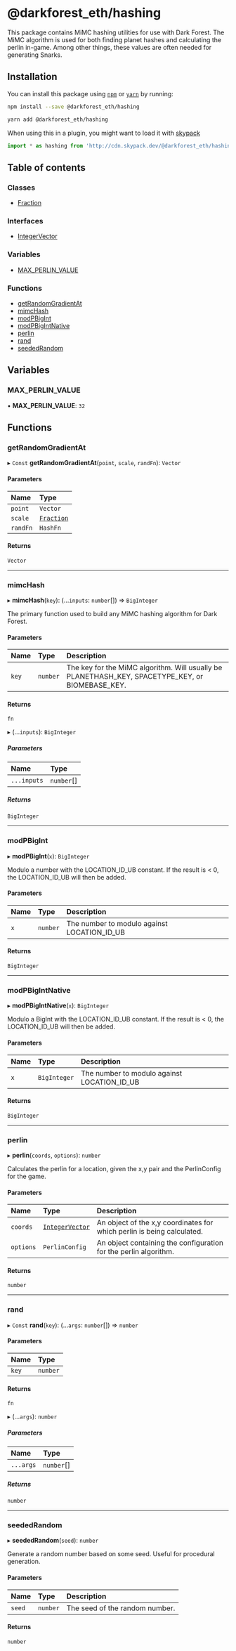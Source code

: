 # @darkforest_eth/hashing

This package contains MiMC hashing utilities for use with Dark Forest.
The MiMC algorithm is used for both finding planet hashes and calculating
the perlin in-game. Among other things, these values are often needed for
generating Snarks.

## Installation

You can install this package using [`npm`](https://www.npmjs.com) or
[`yarn`](https://classic.yarnpkg.com/lang/en/) by running:

```bash
npm install --save @darkforest_eth/hashing
```

```bash
yarn add @darkforest_eth/hashing
```

When using this in a plugin, you might want to load it with [skypack](https://www.skypack.dev)

```js
import * as hashing from 'http://cdn.skypack.dev/@darkforest_eth/hashing';
```

## Table of contents

### Classes

- [Fraction](classes/Fraction.md)

### Interfaces

- [IntegerVector](interfaces/IntegerVector.md)

### Variables

- [MAX_PERLIN_VALUE](README.md#max_perlin_value)

### Functions

- [getRandomGradientAt](README.md#getrandomgradientat)
- [mimcHash](README.md#mimchash)
- [modPBigInt](README.md#modpbigint)
- [modPBigIntNative](README.md#modpbigintnative)
- [perlin](README.md#perlin)
- [rand](README.md#rand)
- [seededRandom](README.md#seededrandom)

## Variables

### MAX_PERLIN_VALUE

• **MAX_PERLIN_VALUE**: `32`

## Functions

### getRandomGradientAt

▸ `Const` **getRandomGradientAt**(`point`, `scale`, `randFn`): `Vector`

#### Parameters

| Name     | Type                              |
| :------- | :-------------------------------- |
| `point`  | `Vector`                          |
| `scale`  | [`Fraction`](classes/Fraction.md) |
| `randFn` | `HashFn`                          |

#### Returns

`Vector`

---

### mimcHash

▸ **mimcHash**(`key`): (...`inputs`: `number`[]) => `BigInteger`

The primary function used to build any MiMC hashing algorithm for Dark Forest.

#### Parameters

| Name  | Type     | Description                                                                                      |
| :---- | :------- | :----------------------------------------------------------------------------------------------- |
| `key` | `number` | The key for the MiMC algorithm. Will usually be PLANETHASH_KEY, SPACETYPE_KEY, or BIOMEBASE_KEY. |

#### Returns

`fn`

▸ (...`inputs`): `BigInteger`

##### Parameters

| Name        | Type       |
| :---------- | :--------- |
| `...inputs` | `number`[] |

##### Returns

`BigInteger`

---

### modPBigInt

▸ **modPBigInt**(`x`): `BigInteger`

Modulo a number with the LOCATION_ID_UB constant.
If the result is < 0, the LOCATION_ID_UB will then be added.

#### Parameters

| Name | Type     | Description                                 |
| :--- | :------- | :------------------------------------------ |
| `x`  | `number` | The number to modulo against LOCATION_ID_UB |

#### Returns

`BigInteger`

---

### modPBigIntNative

▸ **modPBigIntNative**(`x`): `BigInteger`

Modulo a BigInt with the LOCATION_ID_UB constant.
If the result is < 0, the LOCATION_ID_UB will then be added.

#### Parameters

| Name | Type         | Description                                 |
| :--- | :----------- | :------------------------------------------ |
| `x`  | `BigInteger` | The number to modulo against LOCATION_ID_UB |

#### Returns

`BigInteger`

---

### perlin

▸ **perlin**(`coords`, `options`): `number`

Calculates the perlin for a location, given the x,y pair and the PerlinConfig for the game.

#### Parameters

| Name      | Type                                           | Description                                                            |
| :-------- | :--------------------------------------------- | :--------------------------------------------------------------------- |
| `coords`  | [`IntegerVector`](interfaces/IntegerVector.md) | An object of the x,y coordinates for which perlin is being calculated. |
| `options` | `PerlinConfig`                                 | An object containing the configuration for the perlin algorithm.       |

#### Returns

`number`

---

### rand

▸ `Const` **rand**(`key`): (...`args`: `number`[]) => `number`

#### Parameters

| Name  | Type     |
| :---- | :------- |
| `key` | `number` |

#### Returns

`fn`

▸ (...`args`): `number`

##### Parameters

| Name      | Type       |
| :-------- | :--------- |
| `...args` | `number`[] |

##### Returns

`number`

---

### seededRandom

▸ **seededRandom**(`seed`): `number`

Generate a random number based on some seed. Useful for procedural generation.

#### Parameters

| Name   | Type     | Description                    |
| :----- | :------- | :----------------------------- |
| `seed` | `number` | The seed of the random number. |

#### Returns

`number`
